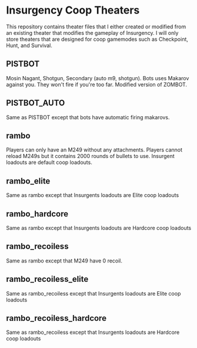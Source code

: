 # Insurgency Coop Theaters

This repository contains theater files that I either created or modified from an existing theater that modifies the gameplay of Insurgency. I will only store theaters that are designed for coop gamemodes such as Checkpoint, Hunt, and Survival.

PISTBOT
--------
Mosin Nagant, Shotgun, Secondary (auto m9, shotgun). Bots uses Makarov against you. They won't fire if you're too far. Modified version of ZOMBOT. 

PISTBOT_AUTO
------------
Same as PISTBOT except that bots have automatic firing makarovs.

rambo
------
Players can only have an M249 without any attachments. Players cannot reload M249s but it contains 2000 rounds of bullets to use. Insurgent loadouts are default coop loadouts.

rambo_elite
------------
Same as rambo except that Insurgents loadouts are Elite coop loadouts

rambo_hardcore
--------------
Same as rambo except that Insurgents loadouts are Hardcore coop loadouts

rambo_recoiless
---------------
Same as rambo except that M249 have 0 recoil.

rambo_recoiless_elite
---------------------
Same as rambo_recoiless except that Insurgents loadouts are Elite coop loadouts

rambo_recoiless_hardcore
-------------------------
Same as rambo_recoiless except that Insurgents loadouts are Hardcore coop loadouts